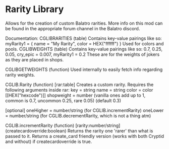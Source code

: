 # Rarity Library
Allows for the creation of custom Balatro rarities.
More info on this mod can be found in the appropriate forum channel in the Balatro discord.

Documentation:
CGLIBRARITIES (table)
  Contains key-value pairings like so:
    myRarity1 = {
      name = "My Rarity",
      color = HEX("ffffff")
    }
  Used for colors and pools.
CGLIBWEIGHTS (table)
  Contains key-value pairings like so:
    0.7,
    0.25,
    0.05,
    cry_epic = 0.007,
    myRarity1 = 0.2
  These are for the weights of jokers as they are placed in shops.

CGLIBGETWEIGHTS (function)
    Used internally to easily fetch info regarding rarity weights.

CGLIB.Rarity (function) [rar:table]
  Creates a custom rarity. Requires the following arguments inside rar:
  key = string
  name = string
  color = color [[HEX("hexcode")]]
  shopweight = number (vanilla ones add up to 1, common is 0.7, uncommon 0.25, rare 0.05) (default 0.3)
  
  [optional]
  oneHigher = number/string (for CGLIB.incrementRarity)
  oneLower = number/string (for CGLIB.decrementRarity, which is not a thing atm)

CGLIB.incrementRarity (function) [rarity:number/string] (createcardoverride:boolean)
  Returns the rarity one 'rarer' than what is passed to it. Returns a create_card friendly version (works with both Cryptid and without) if createcardoverride is true.
